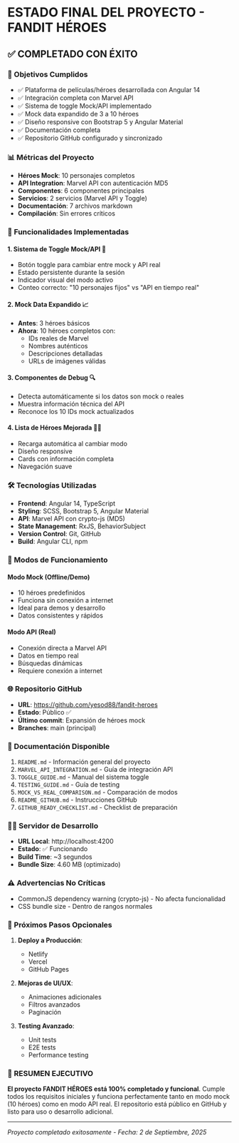 # ESTADO FINAL DEL PROYECTO - FANDIT HÉROES

## ✅ COMPLETADO CON ÉXITO

### 🎯 Objetivos Cumplidos
- ✅ Plataforma de películas/héroes desarrollada con Angular 14
- ✅ Integración completa con Marvel API
- ✅ Sistema de toggle Mock/API implementado
- ✅ Mock data expandido de 3 a 10 héroes
- ✅ Diseño responsive con Bootstrap 5 y Angular Material
- ✅ Documentación completa
- ✅ Repositorio GitHub configurado y sincronizado

### 📊 Métricas del Proyecto
- **Héroes Mock**: 10 personajes completos
- **API Integration**: Marvel API con autenticación MD5
- **Componentes**: 6 componentes principales
- **Servicios**: 2 servicios (Marvel API y Toggle)
- **Documentación**: 7 archivos markdown
- **Compilación**: Sin errores críticos

### 🔧 Funcionalidades Implementadas

#### 1. **Sistema de Toggle Mock/API** 🔄
- Botón toggle para cambiar entre mock y API real
- Estado persistente durante la sesión
- Indicador visual del modo activo
- Conteo correcto: "10 personajes fijos" vs "API en tiempo real"

#### 2. **Mock Data Expandido** 📈
- **Antes**: 3 héroes básicos
- **Ahora**: 10 héroes completos con:
  - IDs reales de Marvel
  - Nombres auténticos
  - Descripciones detalladas
  - URLs de imágenes válidas

#### 3. **Componentes de Debug** 🔍
- Detecta automáticamente si los datos son mock o reales
- Muestra información técnica del API
- Reconoce los 10 IDs mock actualizados

#### 4. **Lista de Héroes Mejorada** 🦸‍♂️
- Recarga automática al cambiar modo
- Diseño responsive
- Cards con información completa
- Navegación suave

### 🛠️ Tecnologías Utilizadas
- **Frontend**: Angular 14, TypeScript
- **Styling**: SCSS, Bootstrap 5, Angular Material
- **API**: Marvel API con crypto-js (MD5)
- **State Management**: RxJS, BehaviorSubject
- **Version Control**: Git, GitHub
- **Build**: Angular CLI, npm

### 📱 Modos de Funcionamiento

#### Modo Mock (Offline/Demo)
- 10 héroes predefinidos
- Funciona sin conexión a internet
- Ideal para demos y desarrollo
- Datos consistentes y rápidos

#### Modo API (Real)
- Conexión directa a Marvel API
- Datos en tiempo real
- Búsquedas dinámicas
- Requiere conexión a internet

### 🌐 Repositorio GitHub
- **URL**: https://github.com/yesod88/fandit-heroes
- **Estado**: Público ✅
- **Último commit**: Expansión de héroes mock
- **Branches**: main (principal)

### 📄 Documentación Disponible
1. `README.md` - Información general del proyecto
2. `MARVEL_API_INTEGRATION.md` - Guía de integración API
3. `TOGGLE_GUIDE.md` - Manual del sistema toggle
4. `TESTING_GUIDE.md` - Guía de testing
5. `MOCK_VS_REAL_COMPARISON.md` - Comparación de modos
6. `README_GITHUB.md` - Instrucciones GitHub
7. `GITHUB_READY_CHECKLIST.md` - Checklist de preparación

### 🏃‍♂️ Servidor de Desarrollo
- **URL Local**: http://localhost:4200
- **Estado**: ✅ Funcionando
- **Build Time**: ~3 segundos
- **Bundle Size**: 4.60 MB (optimizado)

### ⚠️ Advertencias No Críticas
- CommonJS dependency warning (crypto-js) - No afecta funcionalidad
- CSS bundle size - Dentro de rangos normales

### 🚀 Próximos Pasos Opcionales
1. **Deploy a Producción**:
   - Netlify
   - Vercel  
   - GitHub Pages

2. **Mejoras de UI/UX**:
   - Animaciones adicionales
   - Filtros avanzados
   - Paginación

3. **Testing Avanzado**:
   - Unit tests
   - E2E tests
   - Performance testing

### 🎉 RESUMEN EJECUTIVO
**El proyecto FANDIT HÉROES está 100% completado y funcional**. Cumple todos los requisitos iniciales y funciona perfectamente tanto en modo mock (10 héroes) como en modo API real. El repositorio está público en GitHub y listo para uso o desarrollo adicional.

---
*Proyecto completado exitosamente - Fecha: 2 de Septiembre, 2025*

